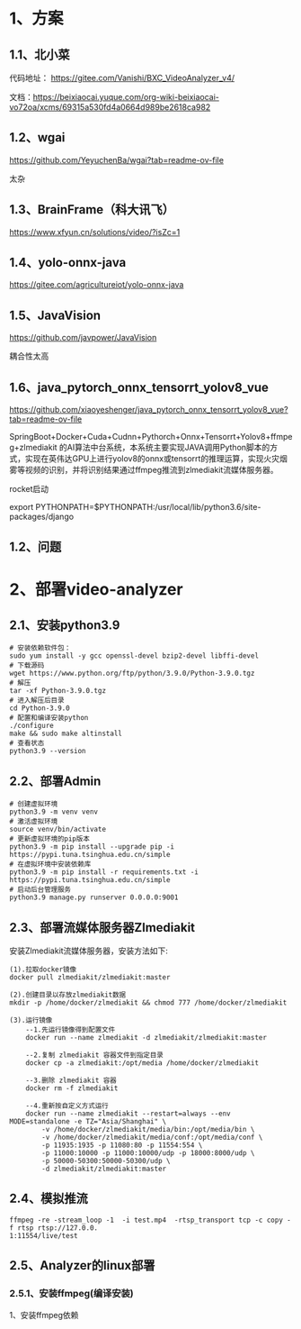 # 1、方案

## 1.1、北小菜

代码地址： https://gitee.com/Vanishi/BXC_VideoAnalyzer_v4/

文档：https://beixiaocai.yuque.com/org-wiki-beixiaocai-vo72oa/xcms/69315a530fd4a0664d989be2618ca982

## 1.2、wgai

https://github.com/YeyuchenBa/wgai?tab=readme-ov-file

太杂

## 1.3、BrainFrame（科大讯飞）

https://www.xfyun.cn/solutions/video/?isZc=1

## 1.4、yolo-onnx-java
https://gitee.com/agricultureiot/yolo-onnx-java

## 1.5、JavaVision

https://github.com/javpower/JavaVision

耦合性太高


## 1.6、java_pytorch_onnx_tensorrt_yolov8_vue

https://github.com/xiaoyeshenger/java_pytorch_onnx_tensorrt_yolov8_vue?tab=readme-ov-file

SpringBoot+Docker+Cuda+Cudnn+Pythorch+Onnx+Tensorrt+Yolov8+ffmpeg+zlmediakit 的AI算法中台系统，本系统主要实现JAVA调用Python脚本的方式，实现在英伟达GPU上进行yolov8的onnx或tensorrt的推理运算，实现火灾烟雾等视频的识别，并将识别结果通过ffmpeg推流到zlmediakit流媒体服务器。


rocket启动

export PYTHONPATH=$PYTHONPATH:/usr/local/lib/python3.6/site-packages/django

## 1.2、问题

# 2、部署video-analyzer

## 2.1、安装python3.9


```shell
# 安装依赖软件包：
sudo yum install -y gcc openssl-devel bzip2-devel libffi-devel
# 下载源码
wget https://www.python.org/ftp/python/3.9.0/Python-3.9.0.tgz
# 解压
tar -xf Python-3.9.0.tgz
# 进入解压后目录
cd Python-3.9.0
# 配置和编译安装python
./configure
make && sudo make altinstall
# 查看状态
python3.9 --version
```

## 2.2、部署Admin

```shell
# 创建虚拟环境
python3.9 -m venv venv
# 激活虚拟环境
source venv/bin/activate
# 更新虚拟环境的pip版本
python3.9 -m pip install --upgrade pip -i https://pypi.tuna.tsinghua.edu.cn/simple
# 在虚拟环境中安装依赖库
python3.9 -m pip install -r requirements.txt -i https://pypi.tuna.tsinghua.edu.cn/simple
# 启动后台管理服务
python3.9 manage.py runserver 0.0.0.0:9001
```

## 2.3、部署流媒体服务器Zlmediakit

安装Zlmediakit流媒体服务器，安装方法如下:

```shell
(1).拉取docker镜像
docker pull zlmediakit/zlmediakit:master

(2).创建目录以存放zlmediakit数据
mkdir -p /home/docker/zlmediakit && chmod 777 /home/docker/zlmediakit

(3).运行镜像
    --1.先运行镜像得到配置文件
    docker run --name zlmediakit -d zlmediakit/zlmediakit:master

    --2.复制 zlmediakit 容器文件到指定目录
    docker cp -a zlmediakit:/opt/media /home/docker/zlmediakit

    --3.删除 zlmediakit 容器
    docker rm -f zlmediakit

    --4.重新按自定义方式运行
    docker run --name zlmediakit --restart=always --env MODE=standalone -e TZ="Asia/Shanghai" \
        -v /home/docker/zlmediakit/media/bin:/opt/media/bin \
        -v /home/docker/zlmediakit/media/conf:/opt/media/conf \
        -p 11935:1935 -p 11080:80 -p 11554:554 \
        -p 11000:10000 -p 11000:10000/udp -p 18000:8000/udp \
        -p 50000-50300:50000-50300/udp \
        -d zlmediakit/zlmediakit:master
```

## 2.4、模拟推流

```shell
ffmpeg -re -stream_loop -1  -i test.mp4  -rtsp_transport tcp -c copy -f rtsp rtsp://127.0.0.
1:11554/live/test
```

## 2.5、Analyzer的linux部署

### 2.5.1、安装ffmpeg(编译安装)

1、安装ffmpeg依赖
